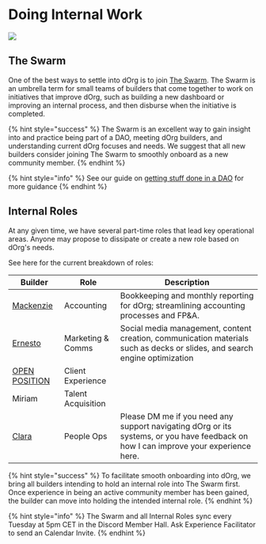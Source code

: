 # Doing Internal Work

![](https://i.gifer.com/4dau.gif)

## The Swarm

One of the best ways to settle into dOrg is to join [The Swarm](https://forum.dorg.tech/t/swarm-bucket/237). The Swarm is an umbrella term for small teams of builders that come together to work on initiatives that improve dOrg, such as building a new dashboard or improving an internal process, and then disburse when the initiative is completed.

{% hint style="success" %}
The Swarm is an excellent way to gain insight into and practice being part of a DAO, meeting dOrg builders, and understanding current dOrg focuses and needs. We suggest that all new builders consider joining The Swarm to smoothly onboard as a new community member.
{% endhint %}

{% hint style="info" %}
See our guide on [getting stuff done in a DAO](../resources/getting-stuff-done-in-a-dao.md) for more guidance
{% endhint %}

## Internal Roles

At any given time, we have several part-time roles that lead key operational areas.  Anyone may propose to dissipate or create a new role based on dOrg's needs.

See here for the current breakdown of roles:

| Builder                                                                 | Role                | Description                                                                                                                           |
| ----------------------------------------------------------------------- | ------------------- | ------------------------------------------------------------------------------------------------------------------------------------- |
| [Mackenzie](https://forum.dorg.tech/t/accounting-finance-mackenzie/230) | Accounting          | Bookkeeping and monthly reporting for dOrg; streamlining accounting processes and FP\&A.                                              |
| [Ernesto](https://forum.dorg.tech/t/marcomms-ernesto/90)                | Marketing & Comms   | Social media management, content creation, communication materials such as decks or slides, and search engine optimization            |
| [OPEN POSITION](https://airtable.com/shr0eQZfACL3Yarac)                 | Client Experience   |                                                                                                                                       |
| Miriam                                                                  | Talent Acquisition  |                                                                                                                                       |
| [Clara](https://forum.dorg.tech/t/experience-facilitator-clara/301)     | People Ops          | Please DM me if you need any support navigating dOrg or its systems, or you have feedback on how I can improve your experience here.  |



{% hint style="success" %}
To facilitate smooth onboarding into dOrg, we bring all builders intending to hold an internal role into The Swarm first. Once experience in being an active community member has been gained, the builder can move into holding the intended internal role.
{% endhint %}

{% hint style="info" %}
The Swarm and all Internal Roles sync every Tuesday at 5pm CET in the Discord Member Hall. Ask Experience Facilitator to send an Calendar Invite.&#x20;
{% endhint %}

